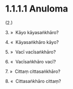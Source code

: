 # 1.1.1.1 Anuloma

(2.)

3\. »  Kāyo kāyasaṅkhāro?

4\. «  Kāyasaṅkhāro kāyo?

5\. »  Vacī vacīsaṅkhāro?

6\. «  Vacīsaṅkhāro vacī?

7\. »  Cittaṃ cittasaṅkhāro?

8\. «  Cittasaṅkhāro cittaṃ?

